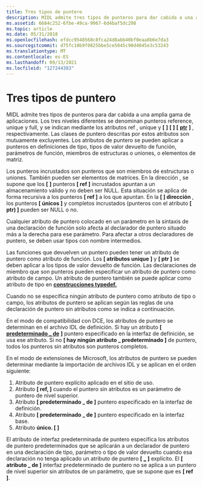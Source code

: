 ```yaml
---
title: Tres tipos de puntero
description: MIDL admite tres tipos de punteros para dar cabida a una amplia gama de aplicaciones.
ms.assetid: 6684c252-6fbe-49ca-9967-6d4baf5dc298
ms.topic: article
ms.date: 05/31/2018
ms.openlocfilehash: efdcc9548568c8fca24d8abb40bf0eaa8b6e7da3
ms.sourcegitcommit: d75fc10b9f0825bbe5ce5045c90d4045e3c53243
ms.translationtype: MT
ms.contentlocale: es-ES
ms.lasthandoff: 09/13/2021
ms.locfileid: "127244383"
---
```

# <a name="three-pointer-types"></a>Tres tipos de puntero

MIDL admite tres tipos de punteros para dar cabida a una amplia gama de aplicaciones. Los tres niveles diferentes se denominan punteros reference, unique y full, y se indican mediante los atributos ref , unique y **\[** [](/windows/desktop/Midl/ref) **\]** **\[** [](/windows/desktop/Midl/unique) **\]** **\[** [**ptr**](/windows/desktop/Midl/ptr) **\]** , respectivamente. Las clases de puntero descritas por estos atributos son mutuamente excluyentes. Los atributos de puntero se pueden aplicar a punteros en definiciones de tipo, tipos de valor devuelto de función, parámetros de función, miembros de estructuras o uniones, o elementos de matriz.

Los punteros incrustados son punteros que son miembros de estructuras o uniones. También pueden ser elementos de matrices. En la dirección , se supone que los **\[** [](/windows/desktop/Midl/in) **\]** punteros **\[ ref \]** incrustados apuntan a un almacenamiento válido y no deben ser NULL. Esta situación se aplica de forma recursiva a los punteros **\[ ref \]** a los que apuntan. En la **\[ \] dirección** , los punteros **\[ únicos \]** y completos incrustados (punteros con el atributo **\[ ptr) \]** pueden ser NULL o no.

Cualquier atributo de puntero colocado en un parámetro en la sintaxis de una declaración de función solo afecta al declarador de puntero situado más a la derecha para ese parámetro. Para afectar a otros declaradores de puntero, se deben usar tipos con nombre intermedios.

Las funciones que devuelven un puntero pueden tener un atributo de puntero como atributo de función. Los **\[ atributos unique \]** y **\[ ptr \]** se deben aplicar a los tipos de valor devuelto de función. Las declaraciones de miembro que son punteros pueden especificar un atributo de puntero como atributo de campo. Un atributo de puntero también se puede aplicar como atributo de tipo en [**construcciones typedef.**](/windows/desktop/Midl/typedef)

Cuando no se especifica ningún atributo de puntero como atributo de tipo o campo, los atributos de puntero se aplican según las reglas de una declaración de puntero sin atributos como se indica a continuación.

En el modo de compatibilidad con DCE, los atributos de puntero se determinan en el archivo IDL de definición. Si hay un atributo **\[** [**predeterminado \_ de**](/windows/desktop/Midl/pointer-default) **\]** puntero especificado en la interfaz de definición, se usa ese atributo. Si no **\[ hay ningún atributo \_ predeterminado \]** de puntero, todos los punteros sin atributos son punteros completos.

En el modo de extensiones de Microsoft, los atributos de puntero se pueden determinar mediante la importación de archivos IDL y se aplican en el orden siguiente:

1.  Atributo de puntero explícito aplicado en el sitio de uso.
2.  Atributo **\[ ref, \]** cuando el puntero sin atributos es un parámetro de puntero de nivel superior.
3.  Atributo **\[ predeterminado \_ de \]** puntero especificado en la interfaz de definición.
4.  Atributo **\[ predeterminado \_ de \]** puntero especificado en la interfaz base.
5.  Atributo **único. \[ \]**

El atributo de interfaz predeterminada de puntero especifica los atributos de puntero predeterminados que se aplicarán a un declarador de puntero en una declaración de tipo, parámetro o tipo de valor devuelto cuando esa declaración no tenga aplicado un atributo de puntero **\[** [**\_**](/windows/desktop/Midl/pointer-default) **\]** explícito. El **\[ atributo \_ de \]** interfaz predeterminado de puntero no se aplica a un puntero de nivel superior sin atributos de un parámetro, que se supone que es **\[ ref \]**.

 

 